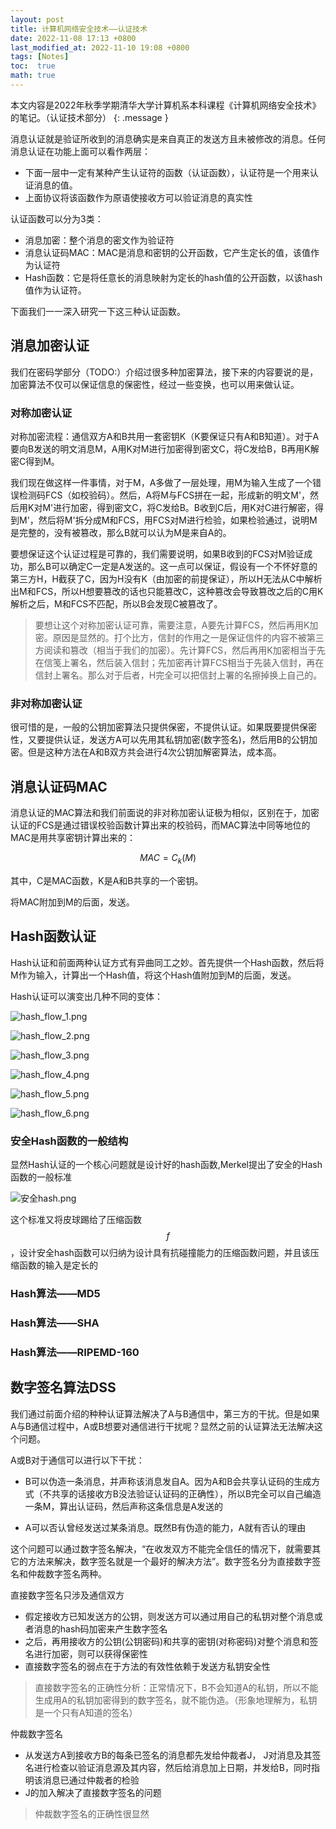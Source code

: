 ```yaml
---
layout: post
title: 计算机网络安全技术——认证技术
date: 2022-11-08 17:13 +0800
last_modified_at: 2022-11-10 19:08 +0800
tags: [Notes]
toc:  true
math: true
---
```


本文内容是2022年秋季学期清华大学计算机系本科课程《计算机网络安全技术》的笔记。（认证技术部分）
{: .message }

消息认证就是验证所收到的消息确实是来自真正的发送方且未被修改的消息。任何消息认证在功能上面可以看作两层：
- 下面一层中一定有某种产生认证符的函数（认证函数），认证符是一个用来认证消息的值。
- 上面协议将该函数作为原语使接收方可以验证消息的真实性

认证函数可以分为3类：

- 消息加密：整个消息的密文作为验证符
- 消息认证码MAC：MAC是消息和密钥的公开函数，它产生定长的值，该值作为认证符
- Hash函数：它是将任意长的消息映射为定长的hash值的公开函数，以该hash值作为认证符。

下面我们一一深入研究一下这三种认证函数。

## 消息加密认证

我们在密码学部分（TODO:）介绍过很多种加密算法，接下来的内容要说的是，加密算法不仅可以保证信息的保密性，经过一些变换，也可以用来做认证。

### 对称加密认证

对称加密流程：通信双方A和B共用一套密钥K（K要保证只有A和B知道）。对于A要向B发送的明文消息M，A用K对M进行加密得到密文C，将C发给B，B再用K解密C得到M。

我们现在做这样一件事情，对于M，A多做了一层处理，用M为输入生成了一个错误检测码FCS（如校验码）。然后，A将M与FCS拼在一起，形成新的明文M'，然后用K对M'进行加密，得到密文C，将C发给B。B收到C后，用K对C进行解密，得到M'，然后将M'拆分成M和FCS，用FCS对M进行检验，如果检验通过，说明M是完整的，没有被篡改，那么B就可以认为M是来自A的。

要想保证这个认证过程是可靠的，我们需要说明，如果B收到的FCS对M验证成功，那么B可以确定C一定是A发送的。这一点可以保证，假设有一个不怀好意的第三方H，H截获了C，因为H没有K（由加密的前提保证），所以H无法从C中解析出M和FCS，所以H想要篡改的话也只能篡改C，这种篡改会导致篡改之后的C用K解析之后，M和FCS不匹配，所以B会发现C被篡改了。

> 要想让这个对称加密认证可靠，需要注意，A要先计算FCS，然后再用K加密。原因是显然的。打个比方，信封的作用之一是保证信件的内容不被第三方阅读和篡改（相当于我们的加密）。先计算FCS，然后再用K加密相当于先在信笺上署名，然后装入信封；先加密再计算FCS相当于先装入信封，再在信封上署名。那么对于后者，H完全可以把信封上署的名擦掉换上自己的。

### 非对称加密认证

很可惜的是，一般的公钥加密算法只提供保密，不提供认证。如果既要提供保密性，又要提供认证，发送方A可以先用其私钥加密(数字签名)，然后用B的公钥加密。但是这种方法在A和B双方共会进行4次公钥加解密算法，成本高。

## 消息认证码MAC

消息认证的MAC算法和我们前面说的非对称加密认证极为相似，区别在于，加密认证的FCS是通过错误校验函数计算出来的校验码，而MAC算法中同等地位的MAC是用共享密钥计算出来的：

$$
MAC=C_{k}(M)
$$

其中，C是MAC函数，K是A和B共享的一个密钥。

将MAC附加到M的后面，发送。

## Hash函数认证

Hash认证和前面两种认证方式有异曲同工之妙。首先提供一个Hash函数，然后将M作为输入，计算出一个Hash值，将这个Hash值附加到M的后面，发送。

Hash认证可以演变出几种不同的变体：

![hash_flow_1.png](https://s2.loli.net/2022/11/08/2Z9DCb6N7FXPVpc.png)

![hash_flow_2.png](https://s2.loli.net/2022/11/08/jyNg5GtQAO9ZKH8.png)

![hash_flow_3.png](https://s2.loli.net/2022/11/08/UhJV2oGyx19MuRX.png)

![hash_flow_4.png](https://s2.loli.net/2022/11/08/1C5Gve4oUl63HVh.png)

![hash_flow_5.png](https://s2.loli.net/2022/11/08/y312eQPd7qlHGWu.png)

![hash_flow_6.png](https://s2.loli.net/2022/11/08/fkND4vXdFlgozIY.png)

### 安全Hash函数的一般结构

显然Hash认证的一个核心问题就是设计好的hash函数,Merkel提出了安全的Hash函数的一般标准 

![安全hash.png](https://s2.loli.net/2022/11/08/le4c8zQZXvd9UTL.png)

这个标准又将皮球踢给了压缩函数$$f$$，设计安全hash函数可以归纳为设计具有抗碰撞能力的压缩函数问题，并且该压缩函数的输入是定长的

### Hash算法——MD5

### Hash算法——SHA

### Hash算法——RIPEMD-160

## 数字签名算法DSS

我们通过前面介绍的种种认证算法解决了A与B通信中，第三方的干扰。但是如果A与B通信过程中，A或B想要对通信进行干扰呢？显然之前的认证算法无法解决这个问题。

A或B对于通信可以进行以下干扰：

- B可以伪造一条消息，并声称该消息发自A。因为A和B会共享认证码的生成方式（不共享的话接收方B没法验证认证码的正确性），所以B完全可以自己编造一条M，算出认证码，然后声称这条信息是A发送的

- A可以否认曾经发送过某条消息。既然B有伪造的能力，A就有否认的理由

这个问题可以通过数字签名解决，“在收发双方不能完全信任的情况下，就需要其它的方法来解决，数字签名就是一个最好的解决方法”。数字签名分为直接数字签名和仲裁数字签名两种。

直接数字签名只涉及通信双方
- 假定接收方已知发送方的公钥，则发送方可以通过用自己的私钥对整个消息或者消息的hash码加密来产生数字签名
- 之后，再用接收方的公钥(公钥密码)和共享的密钥(对称密码)对整个消息和签名进行加密，则可以获得保密性
- 直接数字签名的弱点在于方法的有效性依赖于发送方私钥安全性

> 直接数字签名的正确性分析：正常情况下，B不会知道A的私钥，所以不能生成用A的私钥加密得到的数字签名，就不能伪造。（形象地理解为，私钥是一个只有A知道的签名）

仲裁数字签名
- 从发送方A到接收方B的每条已签名的消息都先发给仲裁者J， J对消息及其签名进行检查以验证消息源及其内容，然后给消息加上日期，并发给B，同时指明该消息已通过仲裁者的检验
- J的加入解决了直接数字签名的问题

> 仲裁数字签名的正确性很显然






